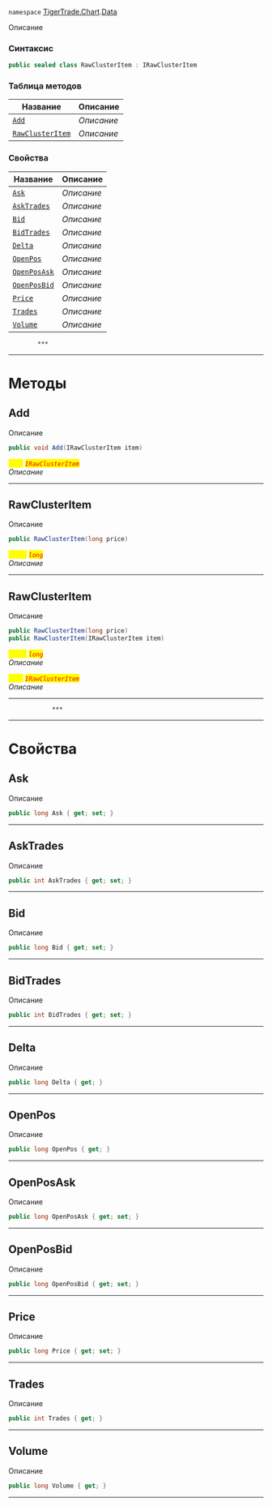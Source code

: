 
`namespace` [TigerTrade.Chart](../../TigerTrade.Chart.md).[Data](../../TigerTrade.Chart/Data.md)


Описание

### Синтаксис
```csharp
public sealed class RawClusterItem : IRawClusterItem
```


### Таблица методов
| Название | Описание |
| --- | --- |
| [`Add`](./RawClusterItem.cs/Методы/Add.md) | *Описание* |
| [`RawClusterItem`](./RawClusterItem.cs/Методы/RawClusterItem.md) | *Описание* |

### Свойства
| Название | Описание |
| --- | --- |
| [`Ask`](./RawClusterItem.cs/Свойства/Ask.md) | *Описание* |
| [`AskTrades`](./RawClusterItem.cs/Свойства/AskTrades.md) | *Описание* |
| [`Bid`](./RawClusterItem.cs/Свойства/Bid.md) | *Описание* |
| [`BidTrades`](./RawClusterItem.cs/Свойства/BidTrades.md) | *Описание* |
| [`Delta`](./RawClusterItem.cs/Свойства/Delta.md) | *Описание* |
| [`OpenPos`](./RawClusterItem.cs/Свойства/OpenPos.md) | *Описание* |
| [`OpenPosAsk`](./RawClusterItem.cs/Свойства/OpenPosAsk.md) | *Описание* |
| [`OpenPosBid`](./RawClusterItem.cs/Свойства/OpenPosBid.md) | *Описание* |
| [`Price`](./RawClusterItem.cs/Свойства/Price.md) | *Описание* |
| [`Trades`](./RawClusterItem.cs/Свойства/Trades.md) | *Описание* |
| [`Volume`](./RawClusterItem.cs/Свойства/Volume.md) | *Описание* |




            ***
  ***
  # Методы

## Add
Описание

```csharp
public void Add(IRawClusterItem item)
```

<mark style="color:yellow;">`item`</mark> <mark style="color:red;">*`IRawClusterItem`*</mark>  
 *Описание*  


***                

## RawClusterItem
Описание

```csharp
public RawClusterItem(long price)
```
<mark style="color:yellow;">`price`</mark> <mark style="color:red;">*`long`*</mark>  
 *Описание*  


***                

## RawClusterItem
Описание

```csharp
public RawClusterItem(long price)
public RawClusterItem(IRawClusterItem item)
```
<mark style="color:yellow;">`price`</mark> <mark style="color:red;">*`long`*</mark>  
 *Описание*  

<mark style="color:yellow;">`item`</mark> <mark style="color:red;">*`IRawClusterItem`*</mark>  
 *Описание*  


***                
                ***
  ***
  # Свойства

## Ask
Описание

```csharp
public long Ask { get; set; }
```
***

## AskTrades
Описание

```csharp
public int AskTrades { get; set; }
```
***

## Bid
Описание

```csharp
public long Bid { get; set; }
```
***

## BidTrades
Описание

```csharp
public int BidTrades { get; set; }
```
***

## Delta
Описание

```csharp
public long Delta { get; }
```
***

## OpenPos
Описание

```csharp
public long OpenPos { get; }
```
***

## OpenPosAsk
Описание

```csharp
public long OpenPosAsk { get; set; }
```
***

## OpenPosBid
Описание

```csharp
public long OpenPosBid { get; set; }
```
***

## Price
Описание

```csharp
public long Price { get; set; }
```
***

## Trades
Описание

```csharp
public int Trades { get; }
```
***

## Volume
Описание

```csharp
public long Volume { get; }
```
***

